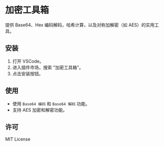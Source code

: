 # 加密工具箱

提供 Base64、Hex 编码解码，哈希计算，以及对称加解密（如 AES）的实用工具。

## 安装

1. 打开 VSCode。
2. 进入插件市场，搜索 "加密工具箱"。
3. 点击安装按钮。

## 使用

- 使用 `Base64 编码` 和 `Base64 解码` 功能。
- 支持 AES 加密和解密功能。

## 许可

MIT License
